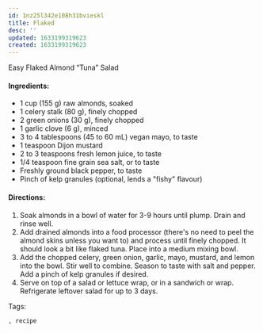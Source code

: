 ```yaml
---
id: 1nz25l342e108h31bvieskl
title: Flaked
desc: ''
updated: 1633199319623
created: 1633199319623
---
```


Easy Flaked Almond “Tuna” Salad
#### Ingredients:

* 1 cup (155 g) raw almonds, soaked
* 1 celery stalk (80 g), finely chopped
* 2 green onions (30 g), finely chopped
* 1 garlic clove (6 g), minced
* 3 to 4 tablespoons (45 to 60 mL) vegan mayo, to taste
* 1 teaspoon Dijon mustard
* 2 to 3 teaspoons fresh lemon juice, to taste
* 1/4 teaspoon fine grain sea salt, or to taste
* Freshly ground black pepper, to taste
* Pinch of kelp granules (optional, lends a "fishy" flavour)

#### Directions:

1. Soak almonds in a bowl of water for 3-9 hours until plump. Drain and rinse well.
2. Add drained almonds into a food processor (there's no need to peel the almond skins unless you want to) and process until finely chopped. It should look a bit like flaked tuna. Place into a medium mixing bowl.
3. Add the chopped celery, green onion, garlic, mayo, mustard, and lemon into the bowl. Stir well to combine. Season to taste with salt and pepper. Add a pinch of kelp granules if desired.
4. Serve on top of a salad or lettuce wrap, or in a sandwich or wrap. Refrigerate leftover salad for up to 3 days.

Tags:

    , recipe
